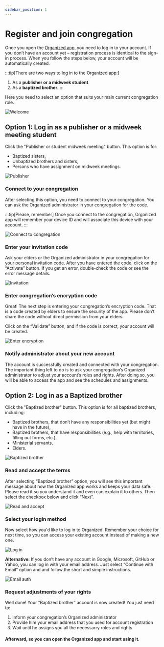 ```yaml
---
sidebar_position: 1
---
```


# Register and join congregation

Once you open the [Organized app](https://organized-app.com/), you need to log in to your account. If you don’t have an account yet – registration process is identical to the sign-in process. When you follow the steps below, your account will be automatically created. 

:::tip[There are two ways to log in to the Organized app:]
1. As a **publisher or a midweek student**.
2. As a **baptized brother**.
:::

Here you need to select an option that suits your main current congregation role.

![Welcome](./img/welcome.png)

## Option 1: Log in as a publisher or a midweek meeting student

Click the "Publisher or student midweek meeting" button. This option is for: 
- Baptized sisters, 
- Unbaptized brothers and sisters,
- Persons who have assignment on midweek meetings.

![Publisher](./img/select.png)

### Connect to your congregation

After selecting this option, you need to connect to your congregation. You can ask the Organized administrator in your congregation for the code. 

:::tip[Please, remember]
Once you connect to the congregation, Organized app will remember your device ID and will associate this device with your account. 
:::

![Connect to congregation](./img/connect.png)

### Enter your invitation code

Ask your elders or the Organized administrator in your congregation for your personal invitation code. After you have entered the code, click on the “Activate” button. If you get an error, double-check the code or see the error message details.

![Invitation](./img/invitation.png)

### Enter congregation’s encryption code

Great! The next step is entering your congregation’s encryption code. That is a code created by elders to ensure the security of the app. Please don’t share the code without direct permission from your elders.

Click on the “Validate” button, and if the code is correct, your account will be created.

![Enter encryption](./img/enter-encryption.png)

### Notify administrator about your new account

The account is successfully created and connected with your congregation. The important thing left to do is to ask your congregation’s Organized administrator to adjust your account’s roles and rights. After doing so, you will be able to access the app and see the schedules and assignments. 

## Option 2: Log in as a Baptized brother

Click the "Baptized brother" button. This option is for all baptized brothers, including: 
- Baptized brothers, that don’t have any responsibilities yet (but might have in the future), 
- Baptized brothers, that have responsibilities (e.g., help with territories, filling out forms, etc.),
- Ministerial servants,
- Elders.

![Baptized brother](./img/brother.png)

### Read and accept the terms

After selecting “Baptized brother” option, you will see this important message about how the Organized app works and keeps your data safe. Please read it so you understand it and even can explain it to others. Then select the checkbox below and click “Next”.


![Read and accept](./img/accept.png)

### Select your login method

Now select how you'd like to log in to Organized. Remember your choice for next time, so you can access your existing account instead of making a new one.


![Log in](./img/select-login.png)

**Alternative:** If you don’t have any account in Google, Microsoft, GitHub or Yahoo, you can log in with your email address. Just select “Continue with Email” option and and follow the short and simple instructions.

![Email auth](./img/email-auth.png)

### Request adjustments of your rights

Well done! Your “Baptized brother” account is now created! You just need to:
1. Inform your congregation’s Organized administrator
2. Provide him your email address that you used for account registration
3. Wait until he assigns you all the necessarry roles and rights.

#### Afterward, so you can open the Organized app and start using it.